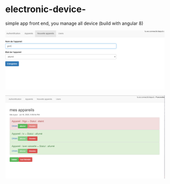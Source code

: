 # electronic-device-
simple app front end, you manage all device (build with angular 8)


![](picture/appareil.png)

![](picture/capture.png)
